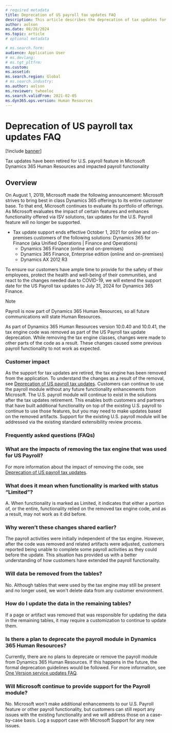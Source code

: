 ```yaml
---
# required metadata
title: Deprecation of US payroll tax updates FAQ
description: This article describes the deprecation of tax updates for US payroll and summarizes questions that are frequently asked.
author: aolson
ms.date: 08/28/2024
ms.topic: article 
# optional metadata

# ms.search.form: 
audience: Application User
# ms.devlang: 
# ms.tgt_pltfrm: 
ms.custom: 
ms.assetid: 
ms.search.region: Global
# ms.search.industry: 
ms.author: aolson
ms.reviewer: twheeloc
ms.search.validFrom: 2021-02-05
ms.dyn365.ops.version: Human Resources
---
```


# Deprecation of US payroll tax updates FAQ

[!include [banner](../../../../../finance/includes/banner.md)]

Tax updates have been retired for U.S. payroll feature in Microsoft Dynamics 365 Human Resources and impacted payroll functionality 

## Overview
On August 1, 2019, Microsoft made the following announcement: Microsoft strives to bring best in class Dynamics 365 offerings to its entire customer base. To that end, Microsoft continues to evaluate its portfolio
of offerings. As Microsoft evaluates the impact of certain features and enhances functionality offered via ISV solutions, tax updates for the U.S. Payroll feature will no longer be supported.
 - Tax update support ends effective October 1, 2021 for online and on-premises customers of the following solutions: Dynamics 365 for Finance (aka Unified Operations | Finance and Operations)
     - Dynamics 365 Finance (online and on-premises)
     - Dynamics 365 Finance, Enterprise edition (online and on-premises)
     - Dynamics AX 2012 R3 

To ensure our customers have ample time to provide for the safety of their employees, protect the health and well-being of their communities, and react to the changes needed due to COVID-19, we will extend the 
support date for the US Payroll tax updates to July 31, 2024 for Dynamics 365 Finance. 

>[!NOTE]
> Payroll is now part of Dynamics 365 Human Resources, so all future communications will state Human Resources.

As part of Dynamics 365 Human Resources version 10.0.40 and 10.0.41, the tax engine code was removed as part of the US Payroll tax update deprecation. While removing the tax engine classes, changes were made to 
other parts of the code as a result. These changes caused some previous payroll functionality to not work as expected.

### Customer impact 
As the support for tax updates are retired, the tax engine has been removed from the application. To understand the changes as a result of the removal, see
[Deprecation of US payroll tax updates](noam-usa-deprecate-payroll-tax.md). Customers can continue to use the payroll module without any future functionality enhancements from Microsoft. The U.S. payroll module 
will continue to exist in the solutions after the tax updates retirement. This enables both customers and partners that have built additional functionality on top of the existing U.S. payroll to continue to use
those features, but you may need to make updates based on the removed artifacts. Support for the existing U.S. payroll module will be addressed via the existing standard extensibility review process. 


### Frequently asked questions (FAQs) 

### What are the impacts of removing the tax engine that was used for US Payroll? 
For more information about the impact of removing the code, see [Deprecation of US payroll tax updates](noam-usa-deprecate-payroll-tax.md).

### What does it mean when functionality is marked with status “Limited”?
A. When functionality is marked as Limited, it indicates that either a portion of, or the entire, functionality relied on the removed tax engine code, and as a result, may not work as it did before. 
 
### Why weren’t these changes shared earlier?
The payroll activities were initially independent of the tax engine. However, after the code was removed and related artifacts were adjusted, customers reported being unable to complete some payroll activities 
as they could before the update. This situation has provided us with a better understanding of how customers have extended the payroll functionality.

### Will data be removed from the tables?
No. Although tables that were used by the tax engine may still be present and no longer used, we won't delete data from any customer environment.

### How do I update the data in the remaining tables?
If a page or artifact was removed that was responsible for updating the data in the remaining tables, it may require a customization to continue to update them.

### Is there a plan to deprecate the payroll module in Dynamics 365 Human Resources?
Currently, there are no plans to deprecate or remove the payroll module from Dynamics 365 Human Resources. If this happens in the future, the formal deprecation guidelines would be followed. For more information,
see [One Version service updates FAQ](../../../../dev-itpro/get-started/one-version.md). 

### Will Microsoft continue to provide support for the Payroll module?  
No. Microsoft won't make additional enhancements to our U.S. Payroll feature or other payroll functionality, but customers can still report any issues with the existing functionality and we will address those on 
a case-by-case basis. Log a support case with Microsoft Support for any new issues.




